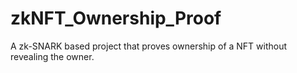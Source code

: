 # zkNFT_Ownership_Proof
A zk-SNARK based project that proves ownership of a NFT without revealing the owner.
